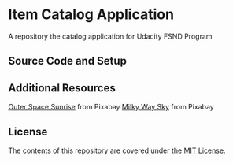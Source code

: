 # Item Catalog Application

A repository the catalog application for Udacity FSND Program

## Source Code and Setup

## Additional Resources

[Outer Space Sunrise](https://pixabay.com/en/sunrise-space-outer-globe-world-1756274/) from Pixabay
[Milky Way Sky](https://pixabay.com/en/milky-way-starry-sky-night-sky-star-2695569/) from Pixabay

## License

The contents of this repository are covered under the [MIT License](LICENSE).